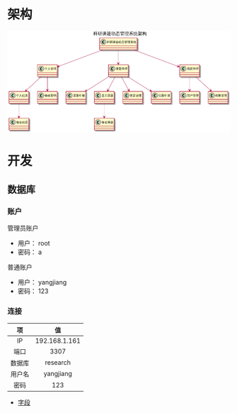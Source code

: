 # 架构 #

![科研课题动态管理系统架构](doc/images/科研课题动态管理系统架构.png)

# 开发 #

## 数据库 ##

### 账户 ###

管理员账户

* 用户： root
* 密码： a

普通账户

* 用户： yangjiang
* 密码： 123

### 连接 ###

|   项   |      值       |
| :----: | :-----------: |
|   IP   | 192.168.1.161 |
|  端口  |     3307      |
| 数据库 |   research    |
| 用户名 |   yangjiang   |
|  密码  |      123      |

* [字段](research.sql '字段')
